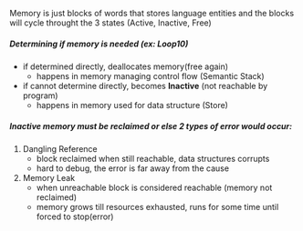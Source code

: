 Memory is just blocks of words that stores language entities and the blocks will cycle throught the 3 states (Active, Inactive, Free)
##### Determining if memory is needed      (ex: Loop10)
- if determined directly, deallocates memory(free again) 
	- happens in memory managing control flow (Semantic Stack)
- if cannot determine directly, becomes **Inactive** (not reachable by program)
	- happens in memory used for data structure (Store) 

##### Inactive memory must be reclaimed or else 2 types of error would occur:
1) Dangling Reference
	- block reclaimed when still reachable, data structures corrupts
	- hard to debug, the error is far away from the cause
1) Memory Leak
	- when unreachable block is considered reachable (memory not reclaimed)
	- memory grows till resources exhausted, runs for some time until forced to stop(error)
